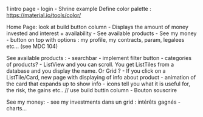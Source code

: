 1 intro page - login - Shrine example
Define color palette : https://material.io/tools/color/

Home Page: look at build button column
	- Displays the amount of money invested and interest + availability
	- See available products
	- See my money
	- button on top with options : my profile, my contracts, param, legalees etc... (see MDC 104)

See available products : 
	- searchbar
	- implement filter button
	- categories of products?
	- ListView and you can scroll. You get ListTiles from a database and you display the name. Or Grid ?
	- If you click on a ListTile/Card, new page with displaying of info about product - animation of the card that expands up to show info
	- icons tell you what it is useful for, the risk, the gains etc.. // use build buttin column
	- Bouton souscrire

See my money:
	- see my investments dans un grid : intérêts gagnés
	- charts...
